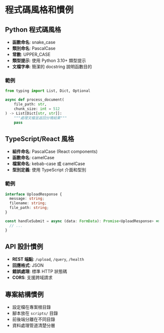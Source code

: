 # 程式碼風格和慣例

## Python 程式碼風格
- **函數命名**: snake_case  
- **類別命名**: PascalCase
- **常數**: UPPER_CASE
- **類型提示**: 使用 Python 3.10+ 類型提示
- **文檔字串**: 簡潔的 docstring 說明函數目的

### 範例
```python
from typing import List, Dict, Optional

async def process_document(
    file_path: str, 
    chunk_size: int = 512
) -> List[Dict[str, str]]:
    """處理文檔並返回分塊結果"""
    pass
```

## TypeScript/React 風格
- **組件命名**: PascalCase (React components)
- **函數命名**: camelCase
- **檔案命名**: kebab-case 或 camelCase
- **型別定義**: 使用 TypeScript 介面和型別

### 範例
```typescript
interface UploadResponse {
  message: string;
  filename: string;
  file_path: string;
}

const handleSubmit = async (data: FormData): Promise<UploadResponse> => {
  // ...
}
```

## API 設計慣例
- **REST 端點**: `/upload`, `/query`, `/health`
- **回應格式**: JSON
- **錯誤處理**: 標準 HTTP 狀態碼
- **CORS**: 支援跨域請求

## 專案結構慣例
- 設定檔在專案根目錄
- 腳本放在 `scripts/` 目錄
- 前後端分離在不同目錄
- 資料處理管道清楚分層